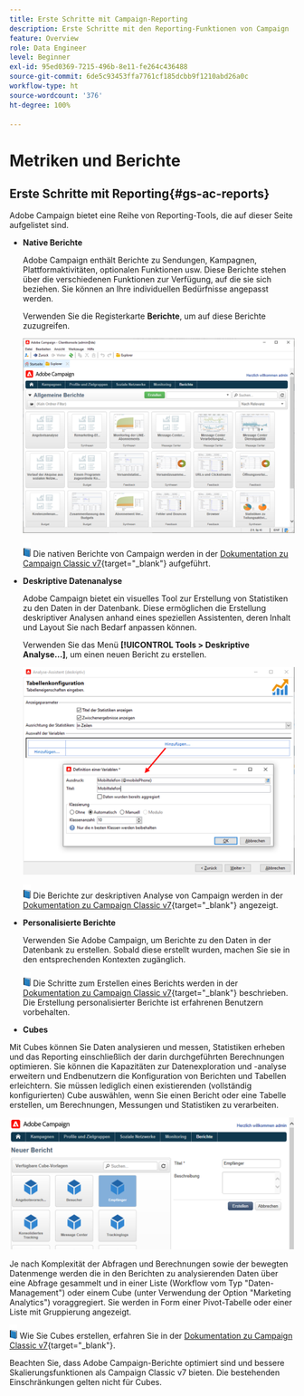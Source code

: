 ```yaml
---
title: Erste Schritte mit Campaign-Reporting
description: Erste Schritte mit den Reporting-Funktionen von Campaign
feature: Overview
role: Data Engineer
level: Beginner
exl-id: 95ed0369-7215-496b-8e11-fe264c436488
source-git-commit: 6de5c93453ffa7761cf185dcbb9f1210abd26a0c
workflow-type: ht
source-wordcount: '376'
ht-degree: 100%

---
```


# Metriken und Berichte

## Erste Schritte mit Reporting{#gs-ac-reports}

Adobe Campaign bietet eine Reihe von Reporting-Tools, die auf dieser Seite aufgelistet sind.

* **Native Berichte**

   Adobe Campaign enthält Berichte zu Sendungen, Kampagnen, Plattformaktivitäten, optionalen Funktionen usw. Diese Berichte stehen über die verschiedenen Funktionen zur Verfügung, auf die sie sich beziehen. Sie können an Ihre individuellen Bedürfnisse angepasst werden.

   Verwenden Sie die Registerkarte **Berichte**, um auf diese Berichte zuzugreifen.

   ![](assets/built-in-reports.png)

   ![](../assets/do-not-localize/book.png) Die nativen Berichte von Campaign werden in der [Dokumentation zu Campaign Classic v7](https://experienceleague.adobe.com/docs/campaign-classic/using/reporting/accessing-built-in-reports/about-campaign-built-in-reports.html?lang=de){target=&quot;_blank&quot;} aufgeführt.

* **Deskriptive Datenanalyse**

   Adobe Campaign bietet ein visuelles Tool zur Erstellung von Statistiken zu den Daten in der Datenbank. Diese ermöglichen die Erstellung deskriptiver Analysen anhand eines speziellen Assistenten, deren Inhalt und Layout Sie nach Bedarf anpassen können.

   Verwenden Sie das Menü **[!UICONTROL Tools > Deskriptive Analyse...]**, um einen neuen Bericht zu erstellen.

   ![](assets/desc-analysis-report.png)

   ![](../assets/do-not-localize/book.png) Die Berichte zur deskriptiven Analyse von Campaign werden in der [Dokumentation zu Campaign Classic v7](https://experienceleague.adobe.com/docs/campaign-classic/using/reporting/analyzing-populations/about-descriptive-analysis.html?lang=de){target=&quot;_blank&quot;} angezeigt.

* **Personalisierte Berichte**

   Verwenden Sie Adobe Campaign, um Berichte zu den Daten in der Datenbank zu erstellen. Sobald diese erstellt wurden, machen Sie sie in den entsprechenden Kontexten zugänglich.

   ![](../assets/do-not-localize/book.png) Die Schritte zum Erstellen eines Berichts werden in der [Dokumentation zu Campaign Classic v7](https://experienceleague.adobe.com/docs/campaign-classic/using/reporting/creating-new-reports/about-reports-creation-in-campaign.html?lang=de){target=&quot;_blank&quot;} beschrieben. Die Erstellung personalisierter Berichte ist erfahrenen Benutzern vorbehalten.

* **Cubes**

   
Mit Cubes können Sie Daten analysieren und messen, Statistiken erheben und das Reporting einschließlich der darin durchgeführten Berechnungen optimieren.  Sie können die Kapazitäten zur Datenexploration und -analyse erweitern und Endbenutzern die Konfiguration von Berichten und Tabellen erleichtern. Sie müssen lediglich einen existierenden (vollständig konfigurierten) Cube auswählen, wenn Sie einen Bericht oder eine Tabelle erstellen, um Berechnungen, Messungen und Statistiken zu verarbeiten.

   ![](assets/create-a-report.png)

   Je nach Komplexität der Abfragen und Berechnungen sowie der bewegten Datenmenge werden die in den Berichten zu analysierenden Daten über eine Abfrage gesammelt und in einer Liste (Workflow vom Typ &quot;Daten-Management&quot;) oder einem Cube (unter Verwendung der Option &quot;Marketing Analytics&quot;) voraggregiert. Sie werden in Form einer Pivot-Tabelle oder einer Liste mit Gruppierung angezeigt.

   ![](../assets/do-not-localize/book.png) Wie Sie Cubes erstellen, erfahren Sie in der [Dokumentation zu Campaign Classic v7](https://experienceleague.adobe.com/docs/campaign-classic/using/reporting/designing-reports-with-cubes/about-cubes.html?lang=de){target=&quot;_blank&quot;}.


Beachten Sie, dass Adobe Campaign-Berichte optimiert sind und bessere Skalierungsfunktionen als Campaign Classic v7 bieten. Die bestehenden Einschränkungen gelten nicht für Cubes.
